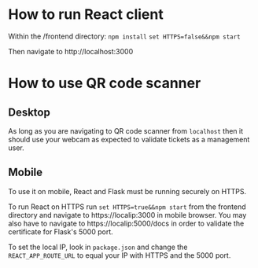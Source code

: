 # How to run React client

Within the /frontend directory:
`npm install`
`set HTTPS=false&&npm start`

Then navigate to http://localhost:3000

# How to use QR code scanner
## Desktop
As long as you are navigating to QR code scanner from `localhost` then it should use your webcam as expected to validate tickets as a management user.

## Mobile
To use it on mobile, React and Flask must be running securely on HTTPS.

To run React on HTTPS run `set HTTPS=true&&npm start` from the frontend directory and navigate to https://localip:3000 
in mobile browser. You may also have to navigate to https://localip:5000/docs in order to validate the certificate for 
Flask's 5000 port.

To set the local IP, look in `package.json` and change the `REACT_APP_ROUTE_URL` to equal your IP with HTTPS and the 5000 port.
